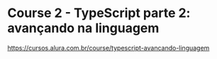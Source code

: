 # Course 2 - TypeScript parte 2: avançando na linguagem

https://cursos.alura.com.br/course/typescript-avancando-linguagem
